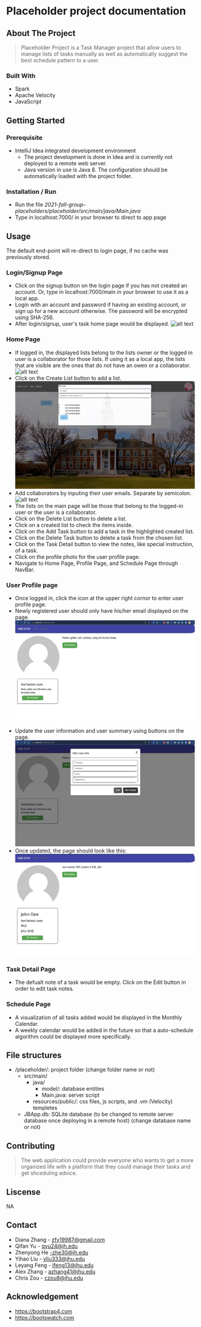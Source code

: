 # Placeholder project documentation

## About The Project
> Placeholder Project is a Task Manager project that allow users to manage lists of tasks manually as well as automatically
> suggest the best schedule pattern to a user.

### Built With

- Spark
- Apache Velocity
- JavaScript

## Getting Started
### Prerequisite
- IntelliJ Idea integrated development environment
	- The project development is done in Idea and is currently not deployed to a remote web server.
	- Java version in use is Java 8. The configuration should be automatically loaded with the project folder.
	

### Installation / Run
- Run the file *2021-fall-group-placeholders/placeholder/src/main/java/Main.java* 
- Type in localhost:7000/ in your browser to direct to app page 

## Usage
The default end-point will re-direct to login page, if no cache was previously stored. 

### Login/Signup Page
- Click on the signup button on the login page if you has not created an account. Or, type in localhost:7000/main in your browser to use it as a local app.
- Login with an account and password if having an existing account, or sign up for a new account otherwise. The password will be encrypted using SHA-256.
- After login/signup, user's task home page would be displayed.
![alt text](./docs/images/loginpage.png)

### Home Page
- If logged in, the displayed lists belong to the lists owner or the logged in user is a collaborator for those lists. If using it as a local app, the lists that are visible are the ones that do not have an owen or a collaborator.
![alt text](./docs/images/mainpage.png)
- Click on the Create List button to add a list.
![alt text](./docs/images/addlist1.png)
- Add collaborators by inputing their user emails. Separate by semicolon.
![alt text](./docs/images/addlist2.png)
- The lists on the main page will be those that belong to the logged-in user or the user is a collaborator.
- Click on the Delete List button to delete a list.
- Click on a created list to check the items inside.
- Click on the Add Task button to add a task in the highlighted created list.
- Click on the Delete Task button to delete a task from the chosen list.
- Click on the Task Detail button to view the notes, like special instruction, of a task.
- Click on the profile photo for the user profile page.
- Navigate to Home Page, Profile Page, and Schedule Page through NavBar.

### User Profile page

- Once logged in, click the icon at the upper right cornor to enter user profile page. 
- Newly registered user should only have his/her email displayed on the page. 
![alt text](./docs/images/profile_1.png)
- Update the user information and user summary using buttons on the page. 
![alt text](./docs/images/profile_2.png)
- Once updated, the page should look like this: 
![alt text](./docs/images/profile_3.png)

### Task Detail Page
- The defualt note of a task would be empty. Click on the Edit button in order to edit task notes.

### Schedule Page
- A visualization of all tasks added would be displayed in the Monthly Calendar.
- A weekly calendar would be added in the future so that a auto-schedule algorithm could be displayed more specifically.

## File structures
- /placeholder/: project folder (change folder name or not)
	- src/main/
		- java/
			- model/: database entities
			- Main.java: server script
		- resources/public/: css files, js scripts, and .vm (Velocity) templetes
	- JBApp.db: SQLite database (to be changed to remote server database once deploying in a remote host) (change database name or not)

## Contributing
> The web application could provide everyone who wants to get a more organized life with a platform that they could manage their tasks and get shceduling advice.

## Liscense
NA

## Contact
- Diana Zhang - zfy19987@gmail.com
- Qifan Yu - qyu24@jh.edu
- Zhenyong He -zhe30@jh.edu
- Yihao Liu - yliu333@jhu.edu
- Leyang Feng - lfeng13@jhu.edu
- Alex Zhang - azhang41@jhu.edu
- Chris Zou - czou8@jhu.edu

## Acknowledgement
- https://bootstrap4.com
- https://bootswatch.com
